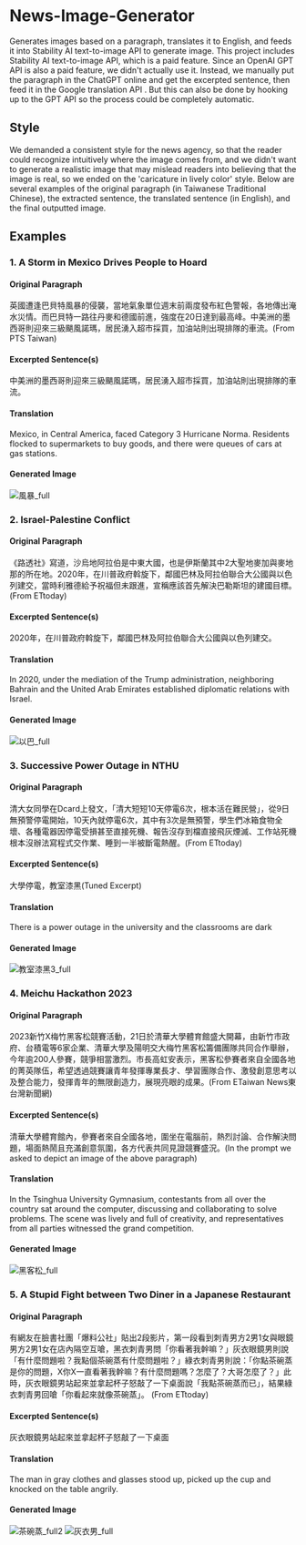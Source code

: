 # News-Image-Generator
Generates images based on a paragraph, translates it to English, and feeds it into Stability AI text-to-image API to generate image.
This project includes Stability AI text-to-image API, which is a paid feature.
Since an OpenAI GPT API is also a paid feature, we didn't actually use it. Instead, we manually put the paragraph in the ChatGPT online and get the excerpted sentence, then feed it in the Google translation API . But this can also be done by hooking up to the GPT API so the process could be completely automatic.
## Style
We demanded a consistent style for the news agency, so that the reader could recognize intuitively where the image comes from, and we didn't want to generate a realistic image that may mislead readers into believing that the image is real, so we ended on the 'caricature in lively color' style.
Below are several examples of the original paragraph (in Taiwanese Traditional Chinese), the extracted sentence, the translated sentence (in English), and the final outputted image.
## Examples
### 1. A Storm in Mexico Drives People to Hoard
#### Original Paragraph
  英國遭逢巴貝特風暴的侵襲，當地氣象單位週末前兩度發布紅色警報，各地傳出淹水災情。而巴貝特一路往丹麥和德國前進，強度在20日達到最高峰。中美洲的墨西哥則迎來三級颶風諾瑪，居民湧入超市採買，加油站則出現排隊的車流。(From PTS Taiwan)
#### Excerpted Sentence(s)
  中美洲的墨西哥則迎來三級颶風諾瑪，居民湧入超市採買，加油站則出現排隊的車流。
#### Translation
  Mexico, in Central America, faced Category 3 Hurricane Norma. Residents flocked to supermarkets to buy goods, and there were queues of cars at gas stations.
#### Generated Image
![風暴_full](https://github.com/ssuyung/News-Image-Generator/assets/39045469/8adbc718-d76c-42f7-95e7-9fd4190e1f21)
### 2. Israel-Palestine Conflict
#### Original Paragraph
  《路透社》寫道，沙烏地阿拉伯是中東大國，也是伊斯蘭其中2大聖地麥加與麥地那的所在地。2020年，在川普政府斡旋下，鄰國巴林及阿拉伯聯合大公國與以色列建交，當時利雅德給予祝福但未跟進，宣稱應該首先解決巴勒斯坦的建國目標。(From ETtoday)
#### Excerpted Sentence(s)
  2020年，在川普政府斡旋下，鄰國巴林及阿拉伯聯合大公國與以色列建交。
#### Translation
  In 2020, under the mediation of the Trump administration, neighboring Bahrain and the United Arab Emirates established diplomatic relations with Israel.
#### Generated Image
![以巴_full](https://github.com/ssuyung/News-Image-Generator/assets/39045469/640f7acc-a5a9-4e67-9c45-39ee71fcaee5)

### 3. Successive Power Outage in NTHU
#### Original Paragraph
  清大女同學在Dcard上發文，「清大短短10天停電6次，根本活在難民營」，從9日無預警停電開始，10天內就停電6次，其中有3次是無預警，學生們冰箱食物全壞、各種電器因停電受損甚至直接死機、報告沒存到檔直接飛灰煙滅、工作站死機根本沒辦法寫程式交作業、睡到一半被斷電熱醒。(From ETtoday)
#### Excerpted Sentence(s)
  大學停電，教室漆黑(Tuned Excerpt)
#### Translation
  There is a power outage in the university and the classrooms are dark
#### Generated Image
![教室漆黑3_full](https://github.com/ssuyung/News-Image-Generator/assets/39045469/e24ae527-bbba-4f0e-beb0-3ba6d95ef563)
### 4. Meichu Hackathon 2023
#### Original Paragraph
  2023新竹X梅竹黑客松競賽活動，21日於清華大學體育館盛大開幕，由新竹市政府、台積電等6家企業、清華大學及陽明交大梅竹黑客松籌備團隊共同合作舉辦，今年逾200人參賽，競爭相當激烈。市長高虹安表示，黑客松參賽者來自全國各地的菁英隊伍，希望透過競賽讓青年發揮專業長才、學習團隊合作、激發創意思考以及整合能力，發揮青年的無限創造力，展現亮眼的成果。(From ETaiwan News東台灣新聞網)
#### Excerpted Sentence(s)
  清華大學體育館內，參賽者來自全國各地，圍坐在電腦前，熱烈討論、合作解決問題，場面熱鬧且充滿創意氛圍，各方代表共同見證競賽盛況。(In the prompt we asked to depict an image of the above paragraph)
#### Translation
  In the Tsinghua University Gymnasium, contestants from all over the country sat around the computer, discussing and collaborating to solve problems. The scene was lively and full of creativity, and representatives from all parties witnessed the grand competition.
#### Generated Image
![黑客松_full](https://github.com/ssuyung/News-Image-Generator/assets/39045469/2c6a7cdd-d241-4fb1-9cfd-b8dbf1ea8572)

### 5. A Stupid Fight between Two Diner in a Japanese Restaurant
#### Original Paragraph
  有網友在臉書社團「爆料公社」貼出2段影片，第一段看到刺青男方2男1女與眼鏡男方2男1女在店內隔空互嗆，黑衣刺青男問「你看著我幹嘛？」灰衣眼鏡男則說「有什麼問題啦？我點個茶碗蒸有什麼問題啦？」綠衣刺青男則說：「你點茶碗蒸是你的問題，X你X一直看著我幹嘛？有什麼問題嗎？怎麼了？大哥怎麼了？」此時，灰衣眼鏡男站起來並拿起杯子怒敲了一下桌面說「我點茶碗蒸而已」，結果綠衣刺青男回嗆「你看起來就像茶碗蒸」。 (From ETtoday) 
#### Excerpted Sentence(s)
  灰衣眼鏡男站起來並拿起杯子怒敲了一下桌面
#### Translation
  The man in gray clothes and glasses stood up, picked up the cup and knocked on the table angrily.
#### Generated Image
  ![茶碗蒸_full2](https://github.com/ssuyung/News-Image-Generator/assets/39045469/d92c3f4d-56a0-4a43-98f2-7e2d4e7a6e79)
![灰衣男_full](https://github.com/ssuyung/News-Image-Generator/assets/39045469/d2a11129-1f66-4b2f-9b8d-b6f7123fe991)

